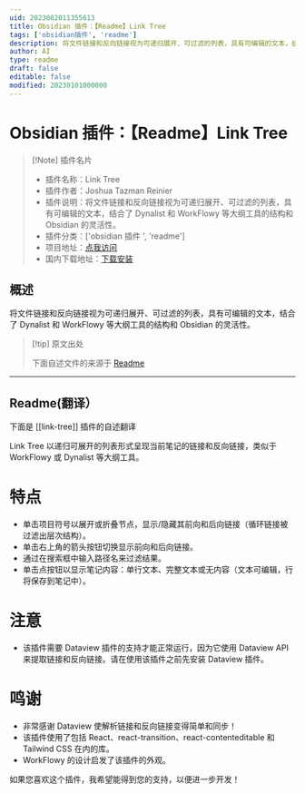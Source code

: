 ```yaml
---
uid: 2023082011355613
title: Obsidian 插件：【Readme】Link Tree
tags: ['obsidian插件', 'readme']
description: 将文件链接和反向链接视为可递归展开、可过滤的列表，具有可编辑的文本，结合了Dynalist和WorkFlowy等大纲工具的结构和Obsidian的灵活性。
author: AI
type: readme
draft: false
editable: false
modified: 20230101000000
---
```


# Obsidian 插件：【Readme】Link Tree

> [!Note] 插件名片
> - 插件名称：Link Tree
> - 插件作者：Joshua Tazman Reinier
> - 插件说明：将文件链接和反向链接视为可递归展开、可过滤的列表，具有可编辑的文本，结合了 Dynalist 和 WorkFlowy 等大纲工具的结构和 Obsidian 的灵活性。
> - 插件分类：['obsidian 插件 ', 'readme']
> - 项目地址：[点我访问](https://github.com/joshuatazrein/obsidian-link-tree)
> - 国内下载地址：[下载安装](https://pkmer.cn/products/plugin/pluginMarket/?link-tree)

## 概述

将文件链接和反向链接视为可递归展开、可过滤的列表，具有可编辑的文本，结合了 Dynalist 和 WorkFlowy 等大纲工具的结构和 Obsidian 的灵活性。

> [!tip] 原文出处
>
>下面自述文件的来源于 [Readme](https://ghproxy.net/https://raw.githubusercontent.com/joshuatazrein/obsidian-link-tree/main/README.md)

---

## Readme(翻译）

下面是 [[link-tree]] 插件的自述翻译

Link Tree 以递归可展开的列表形式呈现当前笔记的链接和反向链接，类似于 WorkFlowy 或 Dynalist 等大纲工具。

# 特点

- 单击项目符号以展开或折叠节点，显示/隐藏其前向和后向链接（循环链接被过滤出层次结构）。
- 单击右上角的箭头按钮切换显示前向和后向链接。
- 通过在搜索框中输入路径名来过滤结果。
- 单击点按钮以显示笔记内容：单行文本、完整文本或无内容（文本可编辑，行将保存到笔记中）。

# 注意

- 该插件需要 Dataview 插件的支持才能正常运行，因为它使用 Dataview API 来提取链接和反向链接。请在使用该插件之前先安装 Dataview 插件。

# 鸣谢

- 非常感谢 Dataview 使解析链接和反向链接变得简单和同步！
- 该插件使用了包括 React、react-transition、react-contenteditable 和 Tailwind CSS 在内的库。
- WorkFlowy 的设计启发了该插件的外观。

如果您喜欢这个插件，我希望能得到您的支持，以便进一步开发！
